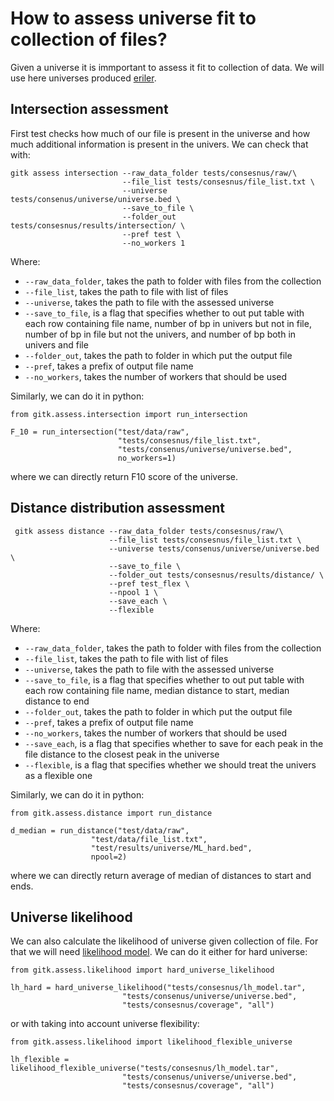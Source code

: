 # How to assess universe fit to collection of files?
Given a universe it is immportant to assess it fit to collection of data. 
We will use here universes produced [eriler](consensus-peaks.md).


## Intersection assessment
First test checks how much of our file is present in the universe and how much 
additional information is present in the univers. We can check that with:

```
gitk assess intersection --raw_data_folder tests/consesnus/raw/\
                         --file_list tests/consesnus/file_list.txt \
                         --universe tests/consenus/universe/universe.bed \
                         --save_to_file \
                         --folder_out tests/consesnus/results/intersection/ \
                         --pref test \
                         --no_workers 1
```
Where:

- ``--raw_data_folder``, takes the path to folder with files from the collection
- ``--file_list``, takes the path to file with list of files
- ``--universe``, takes the path to file with the assessed universe
- ``--save_to_file``,  is a flag that specifies whether to out put table with each row 
containing file name, number of bp in univers but not in file, number of bp in file 
but not the univers, and number of bp both in univers and file
- ``--folder_out``, takes the path to folder in which put the output file
- ``--pref``, takes a prefix of output file name
- ``--no_workers``, takes the number of workers that should be used

Similarly, we can do it in python:

```
from gitk.assess.intersection import run_intersection

F_10 = run_intersection("test/data/raw",
                        "tests/consesnus/file_list.txt",
                        "tests/consenus/universe/universe.bed",
                        no_workers=1)
```
where we can directly return F10 score of the universe. 

## Distance distribution assessment
```
 gitk assess distance --raw_data_folder tests/consesnus/raw/\
                      --file_list tests/consesnus/file_list.txt \
                      --universe tests/consenus/universe/universe.bed \
                      --save_to_file \
                      --folder_out tests/consesnus/results/distance/ \
                      --pref test_flex \
                      --npool 1 \
                      --save_each \
                      --flexible
```

Where:

- ``--raw_data_folder``, takes the path to folder with files from the collection
- ``--file_list``, takes the path to file with list of files
- ``--universe``, takes the path to file with the assessed universe
- ``--save_to_file``,  is a flag that specifies whether to out put table with each row 
containing file name, median distance to start, median distance to end
- ``--folder_out``, takes the path to folder in which put the output file
- ``--pref``, takes a prefix of output file name
- ``--no_workers``, takes the number of workers that should be used
- ``--save_each``, is a flag that specifies whether to save for each peak in the file
distance to the closest peak in the universe
- ``--flexible``, is a flag that specifies whether we should treat the univers as 
a flexible one

Similarly, we can do it in python:

```
from gitk.assess.distance import run_distance

d_median = run_distance("test/data/raw",
                  "test/data/file_list.txt",
                  "test/results/universe/ML_hard.bed",
                  npool=2)
```
where we can directly return average of median of distances to start and ends. 

## Universe likelihood

We can also calculate the likelihood of universe given collection of file. For that we
will need [likelihood model](consensus-peaks.md#making-likelihood-model-). We can do it
either for hard universe:

```
from gitk.assess.likelihood import hard_universe_likelihood

lh_hard = hard_universe_likelihood("tests/consesnus/lh_model.tar",
                         "tests/consenus/universe/universe.bed",
                         "tests/consesnus/coverage", "all")
```

or with taking into account universe flexibility:

```
from gitk.assess.likelihood import likelihood_flexible_universe

lh_flexible = likelihood_flexible_universe("tests/consesnus/lh_model.tar",
                         "tests/consenus/universe/universe.bed",
                         "tests/consesnus/coverage", "all")
```